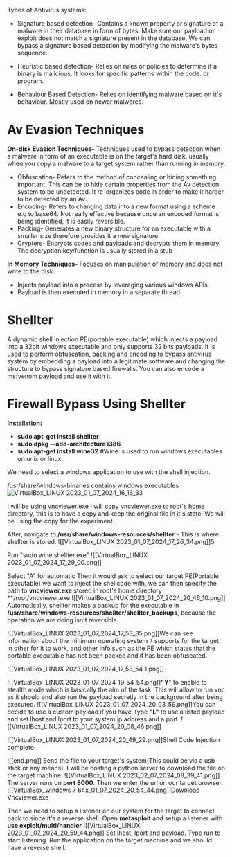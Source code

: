 Types of Antivirus systems:

- Signature based detection- Contains a known property or signature of a malware in their database in form of bytes. Make sure our payload or exploit does not match a signature present in the database. We can bypass a signature based detection by modifying the malware's bytes sequence.

- Heuristic based detection- Relies on rules or policies to determine if a binary is malicious. It looks for specific patterns within the code. or program.

- Behaviour Based Detection- Relies on identifying malware based on it's behaviour. Mostly used on newer malwares.

# Av Evasion Techniques

**On-disk Evasion Techniques-** Techniques used to bypass detection when a malware in form of an executable is on the target's hard disk, usually when you copy a malware to a target system rather than running in memory.

- Obfuscation-  Refers to the method of concealing or hiding something important. This can be to hide certain properties from the Av detection system to be undetected. It re-organizes code in order to make it harder to be detected by an Av.
- Encoding- Refers to changing data into a new format using a scheme e.g to base64. Not really effective because once an encoded format is being identified, it is easily reversible.
- Packing- Generates a new binary structure for an executable with a smaller size therefore provides it a new signature.
- Crypters- Encrypts codes and payloads and decrypts them in memory. The decryption key/function is usually stored in a stub

**In Memory Techniques-** Focuses on manipulation of memory and does not write to the disk.
- Injects payload into a process by leveraging various windows APIs
- Payload is then executed in memory in a separate thread.

# Shellter

A dynamic shell injection PE(portable executable) which injects a payload into a 32bit windows executable and only supports 32 bits payloads. It is used to perform obfuscation, packing and encoding to bypass antivirus system by embedding a payload into a legitimate software and changing the structure to bypass signature based firewalls. You can also encode a msfvenom payload and use it with it.

# Firewall Bypass Using Shellter

**Installation:**
- **sudo apt-get install shellter**
- **sudo dpkg --add-architecture i386**
- **sudo apt-get install wine32**         #Wine is used to run windows executables on unix or linux.

We need to select a windows application to use with the shell injection.

/usr/share/windows-binaries  contains windows executables
![VirtualBox_LINUX 2023_01_07_2024_16_16_33](https://github.com/Fernandez99fc/Fernandez99fc.github.io/assets/172477285/a57195d4-6e24-4421-88b0-c18c8a1c6da2)


I will be using vncviewer.exe  I will copy vncviewer.exe to root's home directory, this is to have a copy and keep the original file in it's state. We will be using the copy for the experiment.

After, navigate to **/usr/share/windows-resources/shellter** - This is where shellter is stored.
![[VirtualBox_LINUX 2023_01_07_2024_17_26_34.png]]5

Run "sudo wine shellter.exe"
![[VirtualBox_LINUX 2023_01_07_2024_17_29_00.png]]

Select "A" for automatic
Then it would ask to select our target PE(Portable executable) we want to inject the shellcode with, we can then specify the path to **vncviewer.exe** stored in root's home directory **/root/vncviewer.exe
![[VirtualBox_LINUX 2023_01_07_2024_20_46_10.png]]
Automatically, shellter makes a backup for the executable in **/usr/share/windows-resources/shellter/shellter_backups**, because the operation we are doing isn't reversible. 

![[VirtualBox_LINUX 2023_01_07_2024_17_53_35.png]]We can see information about the minimum operating system it supports for the target in other for it to work, and other info such as the PE which states that the portable executable has not been packed and it has been obfuscated.

![[VirtualBox_LINUX 2023_01_07_2024_17_53_54 1.png]]

![[VirtualBox_LINUX 2023_01_07_2024_19_54_54.png]]**"Y**" to enable to stealth mode which is basically the aim of the task. This will allow  to run vnc as it should and also run the payload secretly in the background after being executed.
![[VirtualBox_LINUX 2023_01_07_2024_20_03_59.png]]You can decide to use a custom payload if you have, type **"L"** to use a listed payload and set lhost and lport to your system ip address and a port.
![[VirtualBox_LINUX 2023_01_07_2024_20_08_46.png]]

![[VirtualBox_LINUX 2023_01_07_2024_20_49_29.png]]Shell Code Injection complete.

![[end.png]]
Send the file to your target's system(This could be via a usb stick or any means). I will be hosting a python server to download the file on the target machine.
![[VirtualBox_LINUX 2023_02_07_2024_08_39_41.png]]
The server runs on **port 8000**. Then we enter the url on our target browser.
![[VirtualBox_windows 7 64x_01_07_2024_20_54_44.png]]Download Vncviewer.exe

Then we need to setup a listener on our system for the target to connect back to since it's a reverse shell.
Open **metasploit** and setup a listener with **use exploit/multi/handler**
![[VirtualBox_LINUX 2023_01_07_2024_20_59_44.png]]
Set lhost, lport and payload. Type run to start listening. Run the application on the target machine and we should have a reverse shell.

